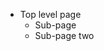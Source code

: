 <ul>
  <li>Top level page
    <ul>
      <li>Sub-page</li>
      <li>Sub-page two</li>
    </ul>
  </li>
</ul>